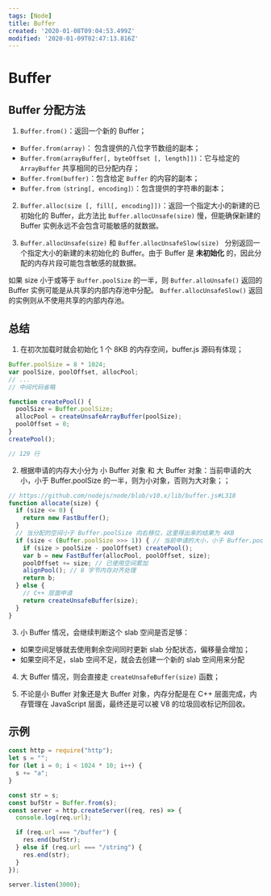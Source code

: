 ```yaml
---
tags: [Node]
title: Buffer
created: '2020-01-08T09:04:53.499Z'
modified: '2020-01-09T02:47:13.816Z'
---
```


# Buffer

## Buffer 分配方法

1. `Buffer.from()`：返回一个新的 Buffer；
  - `Buffer.from(array)`： 包含提供的八位字节数组的副本；
  - `Buffer.from(arrayBuffer[, byteOffset [, length]])`：它与给定的 `ArrayBuffer` 共享相同的已分配内存；
  - `Buffer.from(buffer)`：包含给定 `Buffer` 的内容的副本；
  - `Buffer.from（string[, encoding]）`：包含提供的字符串的副本；
2. `Buffer.alloc(size [, fill[, encoding]])`：返回一个指定大小的新建的已初始化的 Buffer，此方法比 `Buffer.allocUnsafe(size)` 慢，但能确保新建的 Buffer 实例永远不会包含可能敏感的就数据。

3. `Buffer.allocUnsafe(size)` 和 `Buffer.allocUnsafeSlow(size) ` 分别返回一个指定大小的新建的未初始化的 Buffer。由于 Buffer 是 __未初始化__ 的，因此分配的内存片段可能包含敏感的就数据。

如果 size 小于或等于 `Buffer.poolSize` 的一半，则 `Buffer.alloUnsafe()` 返回的 Buffer 实例可能是从共享的内部内存池中分配。
`Buffer.allocUnsafeSlow()` 返回的实例则从不使用共享的内部内存池。

## 总结
1. 在初次加载时就会初始化 1 个 8KB 的内存空间，buffer.js 源码有体现；

```javascript
Buffer.poolSize = 8 * 1024;
var poolSize, poolOffset, allocPool;
// ...
// 中间代码省略

function createPool() {
  poolSize = Buffer.poolSize;
  allocPool = createUnsafeArrayBuffer(poolSize);
  poolOffset = 0;
}
createPool();

// 129 行
```

2. 根据申请的内存大小分为 小 Buffer 对象 和 大 Buffer 对象：当前申请的大小，小于 Buffer.poolSize 的一半，则为小对象，否则为大对象；；

```javascript
// https://github.com/nodejs/node/blob/v10.x/lib/buffer.js#L318
function allocate(size) {
  if (size <= 0) {
    return new FastBuffer();
  }
  // 当分配的空间小于 Buffer.poolSize 向右移位，这里得出来的结果为 4KB
  if (size < (Buffer.poolSize >>> 1)) { // 当前申请的大小，小于 Buffer.poolSize 的一半，则为小对象，否则为大对象；
    if (size > poolSize - poolOffset) createPool();
    var b = new FastBuffer(allocPool, poolOffset, size);
    poolOffset += size; // 已使用空间累加
    alignPool(); // 8 字节内存对齐处理
    return b;
  } else {
    // C++ 层面申请
    return createUnsafeBuffer(size);
  }
}
```

3. 小 Buffer 情况，会继续判断这个 slab 空间是否足够：
  - 如果空间足够就去使用剩余空间同时更新 slab 分配状态，偏移量会增加；
  - 如果空间不足，slab 空间不足，就会去创建一个新的 slab 空间用来分配

4. 大 Buffer 情况，则会直接走 `createUnsafeBuffer(size)` 函数；

5. 不论是小 Buffer 对象还是大 Buffer 对象，内存分配是在 C++ 层面完成，内存管理在 JavaScript 层面，最终还是可以被 V8 的垃圾回收标记所回收。

## 示例

```javascript
const http = require("http");
let s = "";
for (let i = 0; i < 1024 * 10; i++) {
  s += "a";
}

const str = s;
const bufStr = Buffer.from(s);
const server = http.createServer((req, res) => {
  console.log(req.url);

  if (req.url === "/buffer") {
    res.end(bufStr);
  } else if (req.url === "/string") {
    res.end(str);
  }
});

server.listen(3000);
```
